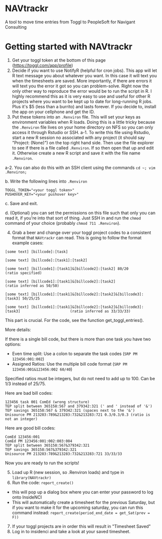 # NAVtrackr
A tool to move time entries from Toggl to PeopleSoft for Navigant Consulting

# Getting started with NAVtrackr

1. Get your toggl token at the bottom of this page (https://toggl.com/app/profile)
2. Decide if you want to use NotifyR (helpful for cron jobs). This app will let R text message you about whatever you want. In this case it will text you when the timesheets are saved. More importantly, if there are errors it will text you the error it got so you can problem-solve. Right now the only other way to reproduce the error would be to run the script in R. I highly recommend this as it is very easy to use and useful for other R projects where you want to be kept up to date for long-running R jobs. Plus it's $5 (less than a burrito) and lasts forever. If you decide to, install the app on your cellphone and get the ID.
3. Put these tokens into an `.Renviron` file. This will set your keys as environment variables when R loads. Doing this is a little tricky because the `.Renviron` file lives on your home directory on NFS so you can only access it through Rstudio or SSH.
  a-1. To write this file using Rstudio, start a new R session no associated with any project (it should say "Project: (None)") on the top right hand side. Then use the file explorer to see if there is a file called `.Renviron`. If so then open that up and edit it. Otherwise create a new R script and save it with the file name `.Renviron`.
  
  a-2. You can also do this with an SSH client using the commands `cd ~; vim .Renviron;`
  
  b. Write the following lines into `.Renviron`
```
TOGGL_TOKEN="<your toggl token>" 
PUSHOVER_KEY="<your pushover key>"
```
  c. Save and exit. 
  
  d. (Optional) you can set the permissions on this file such that only you can read it, if you're into that sort of thing. Just SSH in and run the `chmod` command of your choice (probably `chmod 711 .Renviron`).
  
4. Grab a beer and change over your toggl project codes to a consistent format that `NAVtrackr` can read. This is going to follow the format example cases:

```
[some text] [billcode]:[task]

[some text] [billcode]:[task1]:[task2]

[some text] [billcode1]:[task1]&[billcode2]:[task2] 80/20                                     (ratio specified)

[some text] [billcode1]:[task1]&[billcode2]:[task2]                                           (ratio inferred as 50/50)

[some text] [billcode1]:[task1]&[billcode2]:[task2]&[billcode3]:[task3] 50/25/25

[some text] [billcode1]:[task1]&[billcode2]:[task2]&[billcode3]:[task3]                       (ratio inferred as 33/33/33)
```

This part is crucial. For the code, see the function get_toggl_entries().

More details:

If there is a single bill code, but there is more than one task you have two options:

- Even time split: Use a colon to separate the task codes (`SRP PM 123456:001:002`)
- Assigned Ratios: Use the multiple bill code format (`SRP PM 123456:001&123456:002 60/40`)

Specified ratios must be integers, but do not need to add up to 100. Can be 1/3 instead of 25/75.

Here are bad bill codes:
```
123456 task 001 ComEd (wrong structure)
TEP split between 365158:567 and 379342:321 (' and ' instead of '&')
TEP savings 365158:567 & 379342:321 (spaces next to the '&')
Unisource PM 213283:789&213283:732&213283:721 0.3/0.3/0.3 (ratio is not an integer)
```

Here are good bill codes:
```
ComEd 123456:001
ComEd PM 123456:001:002:003:004
TEP split between 365158:567&379342:321
TEP savings 365158:567&379342:321
Unisource PM 213283:789&213283:732&213283:721 33/33/33
```

Now you are ready to run the scripts! 

5. Load up R (new session, so .Renviron loads) and type in `library(NAVtrackr)`
6. Run the code: `report_create()`
  - this will pop up a dialog box where you can enter your password to log onto InsideNCI
  - This will automatically create a timesheet for the previous Saturday, but if you want to make it for the upcoming saturday, you can run this command instead: `report_create(period_end_date = get_Sat(prev = F))` 
7. If your toggl projects are in order this will result in "Timesheet Saved"
8. Log in to insidenci and take a look at your saved timesheet.
